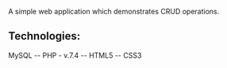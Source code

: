 A simple web application which demonstrates CRUD operations.

## Technologies:
MySQL --
PHP - v.7.4 --
HTML5 --
CSS3
